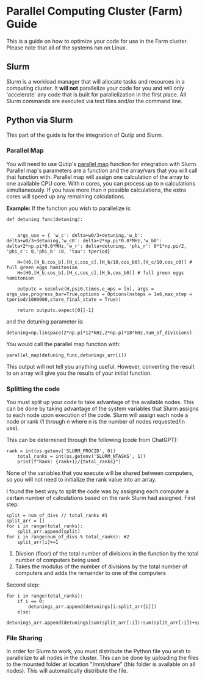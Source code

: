 # Parallel Computing Cluster (Farm) Guide
This is a guide on how to optimize your code for use in the Farm cluster. Please note that all of the systems run on Linux. 

## Slurm
Slurm is a workload manager that will allocate tasks and resources in a computing cluster. It **will not** parallelize your code for you and will only 'accelerate' any code that is built for parallelization in the first place. All Slurm commands are executed via text files and/or the command line. 

## Python via Slurm
This part of the guide is for the integration of Qutip and Slurm. 

### Parallel Map
You will need to use Qutip's [parallel map](https://qutip.org/docs/4.0.2/guide/guide-parfor.html) function for integration with Slurm. Parallel map's parameters are a function and the array/vars that you will call that function with. Parallel map will assign one calculation of the array to one available CPU core. With n cores, you can process up to n calculations simultaneously. If you have more than n possible calculations, the extra cores will speed up any remaining calculations. 

**Example:**
If the function you wish to parallelize is: 
```
def detuning_func(detuning):


    args_use = { 'w_c': delta+w0/3+detuning,'w_b': delta+w0/3+detuning,'w_c0': delta+2*np.pi*0.0*MHz,'w_b0': delta+2*np.pi*0.0*MHz,'w_r': delta+detuning, 'phi_r': 0*1*np.pi/2, 'phi_c': 0,'phi_b' :0, 'tau': tperiod}

    H=[H0,[H_b,cos_b],[H_c,cos_c],[H_b/10,cos_b0],[H_c/10,cos_c0]] # full green eggs hamitonian
    H=[H0,[H_b,cos_b],[H_c,cos_c],[H_b,cos_b0]] # full green eggs hamitonian

    outputc = sesolve(H,psi0,times,e_ops = [n], args = args_use,progress_bar=True,options = Options(nsteps = 1e6,max_step = tperiod/1000000,store_final_state = True))

    return outputc.expect[0][-1]
```
and the detuning parameter is: 

```
detuning=np.linspace(2*np.pi*12*kHz,2*np.pi*18*kHz,num_of_divisions)  
```

You would call the parallel map function with:

```
parallel_map(detuning_func,detunings_arr[i])
```

This output will not tell you anything useful. However, converting the result to an array will give you the results of your initial function. 

### Splitting the code
You must split up your code to take advantage of the available nodes. This can be done by taking advantage of the system variables that Slurm assigns to each node upon execution of the code. Slurm will assign each node a node or rank (1 through n where n is the number of nodes requested/in use). 

This can be determined through the following (code from ChatGPT):
```
rank = int(os.getenv('SLURM_PROCID', 0))
    total_ranks = int(os.getenv('SLURM_NTASKS', 1))
    print(f"Rank: {rank+1}/{total_ranks}")
```
None of the variables that you execute will be shared between computers, so you will not need to initialize the rank value into an array. 

I found the best way to split the code was by assigning each computer a certain number of calculations based on the rank Slurm had assigned. 
First step:

```
split = num_of_divs // total_ranks #1
split_arr = [] 
for i in range(total_ranks):
    split_arr.append(split)
for i in range(num_of_divs % total_ranks): #2
    split_arr[i]+=1
```
1) Divsion (floor) of the total number of divisions in the function by the total number of computers being used
2) Takes the modulus of the number of divisions by the total number of computers and adds the remainder to one of the computers

Second step:

```
for i in range(total_ranks):
    if i == 0:
        detunings_arr.append(detunings[i:split_arr[i]])
    else:
        detunings_arr.append(detunings[sum(split_arr[:i]):sum(split_arr[:i])+split_arr[i]])
```

### File Sharing
In order for Slurm to work, you must distribute the Python file you wish to parallelize to all nodes in the cluster. This can be done by uploading the files to the mounted folder at location "/mnt/share" (this folder is available on all nodes). This will automatically distribute the file. 


